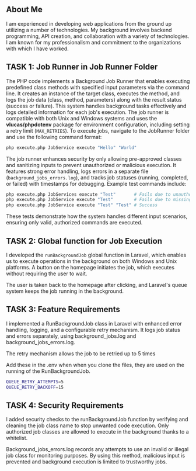 ## About Me

I am experienced in developing web applications from the ground up utilizing a number of technologies. My background involves backend programming, API creation, and collaboration with a variety of technologies. I am known for my professionalism and commitment to the organizations with which I have worked.

## TASK 1: Job Runner in Job Runner Folder

The PHP code implements a Background Job Runner that enables executing predefined class methods with specified input parameters via the command line. It creates an instance of the target class, executes the method, and logs the job data (class, method, parameters) along with the result status (success or failure). This system handles background tasks effectively and logs detailed information for each job's execution. The job runner is compatible with both Unix and Windows systems and uses the **vlucas/phpdotenv** package for environment configuration, including setting a retry limit (`MAX_RETRIES`). To execute jobs, navigate to the JobRunner folder and use the following command format:

```bash
php execute.php JobService execute "Hello" "World"
```

The job runner enhances security by only allowing pre-approved classes and sanitizing inputs to prevent unauthorized or malicious execution. It features strong error handling, logs errors in a separate file (`background_jobs_errors.log`), and tracks job statuses (running, completed, or failed) with timestamps for debugging. Example test commands include:

```bash
php execute.php JobServices execute "Test"       # Fails due to unauthorized class
php execute.php JobService execute "Test"        # Fails due to missing parameters
php execute.php JobService execute "Test" "Test" # Success
```

These tests demonstrate how the system handles different input scenarios, ensuring only valid, authorized commands are executed.

## TASK 2: Global function for Job Execution

I developed the `runBackgroundJob` global function in Laravel, which enables us to execute operations in the background on both Windows and Unix platforms. A button on the homepage initiates the job, which executes without requiring the user to wait.

The user is taken back to the homepage after clicking, and Laravel's queue system keeps the job running in the background.

## TASK 3: Feature Requirements

I implemented a RunBackgroundJob class in Laravel with enhanced error handling, logging, and a configurable retry mechanism. It logs job status and errors separately, using background_jobs.log and background_jobs_errors.log.

The retry mechanism allows the job to be retried up to 5 times

Add these in the .env when when you clone the files, they are used on the running of the RunBackgroundJob.

```bash
QUEUE_RETRY_ATTEMPTS=5
QUEUE_RETRY_BACKOFF=15
```

## TASK 4: Security Requirements

I added security checks to the runBackgroundJob function by verifying and cleaning the job class name to stop unwanted code execution. Only authorized job classes are allowed to execute in the background thanks to a whitelist.

Background_jobs_errors.log records any attempts to use an invalid or illegal job class for monitoring purposes. By using this method, malicious input is prevented and background execution is limited to trustworthy jobs.
